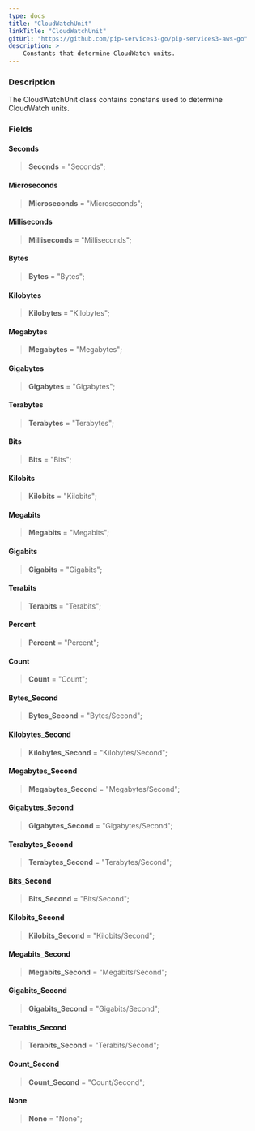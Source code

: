 ```yaml
---
type: docs
title: "CloudWatchUnit"
linkTitle: "CloudWatchUnit"
gitUrl: "https://github.com/pip-services3-go/pip-services3-aws-go"
description: >
    Constants that determine CloudWatch units.
---
```


### Description

The CloudWatchUnit class contains constans used to determine CloudWatch units.


### Fields

<span class="hide-title-link">

#### Seconds
> **Seconds** = "Seconds";
#### Microseconds
> **Microseconds** = "Microseconds";
#### Milliseconds
> **Milliseconds** = "Milliseconds";
#### Bytes
> **Bytes** = "Bytes";
#### Kilobytes
> **Kilobytes** = "Kilobytes";
#### Megabytes
> **Megabytes** = "Megabytes";
#### Gigabytes
> **Gigabytes** = "Gigabytes";
#### Terabytes
> **Terabytes** = "Terabytes";
#### Bits
> **Bits** = "Bits";
#### Kilobits
> **Kilobits** = "Kilobits";
#### Megabits
> **Megabits** = "Megabits";
#### Gigabits
> **Gigabits** = "Gigabits";
#### Terabits
> **Terabits** = "Terabits";
#### Percent
> **Percent** = "Percent";
#### Count
> **Count** = "Count";
#### Bytes_Second
> **Bytes_Second** = "Bytes/Second";
#### Kilobytes_Second
> **Kilobytes_Second** = "Kilobytes/Second";
#### Megabytes_Second
> **Megabytes_Second** = "Megabytes/Second";
#### Gigabytes_Second
> **Gigabytes_Second** = "Gigabytes/Second";
#### Terabytes_Second
> **Terabytes_Second** = "Terabytes/Second";
#### Bits_Second
> **Bits_Second** = "Bits/Second";
#### Kilobits_Second
> **Kilobits_Second** = "Kilobits/Second";
#### Megabits_Second
> **Megabits_Second** = "Megabits/Second";
#### Gigabits_Second
> **Gigabits_Second** = "Gigabits/Second";
#### Terabits_Second
> **Terabits_Second** = "Terabits/Second";
#### Count_Second
> **Count_Second** = "Count/Second";
#### None
> **None** = "None";

</span>
